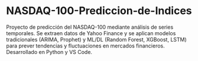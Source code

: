# NASDAQ-100-Prediccion-de-Indices
Proyecto de predicción del NASDAQ-100 mediante análisis de series temporales. Se extraen datos de Yahoo Finance y se aplican modelos tradicionales (ARIMA, Prophet) y ML/DL (Random Forest, XGBoost, LSTM) para prever tendencias y fluctuaciones en mercados financieros. Desarrollado en Python y VS Code.

